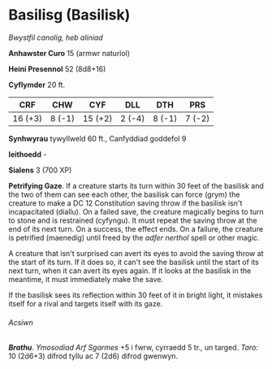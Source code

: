 # Basilisg (Basilisk)

*Bwystfil canolig, heb aliniad*

**Anhawster Curo** 15 (armwr naturiol)

**Heini Presennol** 52 (8d8+16)

**Cyflymder** 20 ft.

| CRF     | CHW    | CYF     | DLL    | DTH    | PRS    |
|---------|--------|---------|--------|--------|--------|
| 16 (+3) | 8 (-1) | 15 (+2) | 2 (-4) | 8 (-1) | 7 (-2) |

**Synhwyrau** tywyllweld 60 ft., Canfyddiad goddefol 9

**Ieithoedd** -

**Sialens** 3 (700 XP)

**Petrifying Gaze**. If a creature starts its turn within 30 feet of the basilisk and the two of them can see each other, the basilisk can force (grym) the creature to make a DC 12 Constitution saving throw if the basilisk isn't incapacitated (diallu). On a failed save, the creature magically begins to turn to stone and is restrained (cyfyngu). It must repeat the saving throw at the end of its next turn. On a success, the effect ends. On a failure, the creature is petrified (maenedig) until freed by the *adfer nerthol* spell or other magic.

A creature that isn't surprised can avert its eyes to avoid the saving throw at the start of its turn. If it does so, it can't see the basilisk until the start of its next turn, when it can avert its eyes again. If it looks at the basilisk in the meantime, it must immediately make the save.

If the basilisk sees its reflection within 30 feet of it in bright light, it mistakes itself for a rival and targets itself with its gaze.

###### Acsiwn

***Brathu***. *Ymosodiad Arf Sgarmes* +5 i fwrw, cyrraedd 5 tr., un targed. *Taro:* 10 (2d6+3) difrod tyllu ac 7 (2d6) difrod gwenwyn.